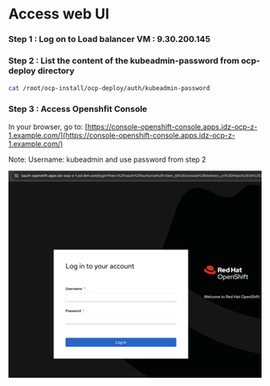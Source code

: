 # Access web UI

### Step 1 : Log on to Load balancer VM : 9.30.200.145

### Step 2 : List the content of the kubeadmin-password from ocp-deploy directory

```bash
cat /root/ocp-install/ocp-deploy/auth/kubeadmin-password
```

### Step 3 : Access Openshfit Console
In your browser, go to: [https://console-openshift-console.apps.idz-ocp-z-1.example.com/](https://console-openshift-console.apps.idz-ocp-z-1.example.com/)

Note:  Username: kubeadmin and use password from step 2

![alt text](images/OpenshiftWebUI.png)